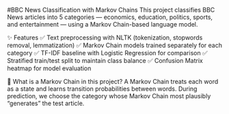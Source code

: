 #BBC News Classification with Markov Chains
This project classifies BBC News articles into 5 categories — economics, education, politics, sports, and entertainment — using a Markov Chain-based language model.

✨ Features
✅ Text preprocessing with NLTK (tokenization, stopwords removal, lemmatization)
✅ Markov Chain models trained separately for each category
✅ TF-IDF baseline with Logistic Regression for comparison
✅ Stratified train/test split to maintain class balance
✅ Confusion Matrix heatmap for model evaluation

🧠 What is a Markov Chain in this project?
A Markov Chain treats each word as a state and learns transition probabilities between words.
During prediction, we choose the category whose Markov Chain most plausibly “generates” the test article.
